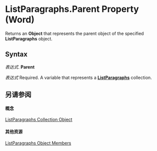 
# ListParagraphs.Parent Property (Word)

Returns an  **Object** that represents the parent object of the specified **ListParagraphs** object.


## Syntax

 _表达式_. **Parent**

 _表达式_ Required. A variable that represents a **[ListParagraphs](759c510b-bca1-0b4b-005c-5a3783dd8e96.md)** collection.


## 另请参阅


#### 概念


[ListParagraphs Collection Object](759c510b-bca1-0b4b-005c-5a3783dd8e96.md)
#### 其他资源


[ListParagraphs Object Members](http://msdn.microsoft.com/library/ee134351-ecf1-b998-9356-18dcfadd7dd1%28Office.15%29.aspx)